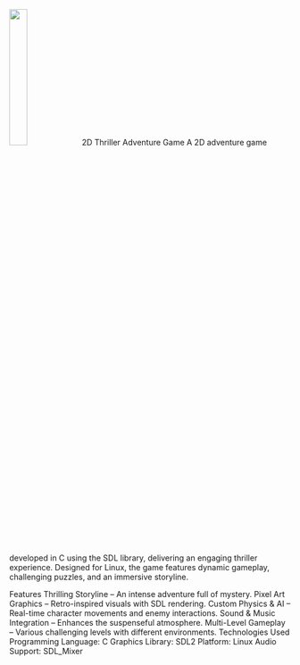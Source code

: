 <img src="281811810_5143721069081940_1959275491328375259_n.jpg" width="25%"/>
2D Thriller Adventure Game
A 2D adventure game developed in C using the SDL library, delivering an engaging thriller experience. Designed for Linux, the game features dynamic gameplay, challenging puzzles, and an immersive storyline.

Features
Thrilling Storyline – An intense adventure full of mystery.
Pixel Art Graphics – Retro-inspired visuals with SDL rendering.
Custom Physics & AI – Real-time character movements and enemy interactions.
Sound & Music Integration – Enhances the suspenseful atmosphere.
Multi-Level Gameplay – Various challenging levels with different environments.
Technologies Used
Programming Language: C
Graphics Library: SDL2
Platform: Linux
Audio Support: SDL_Mixer
